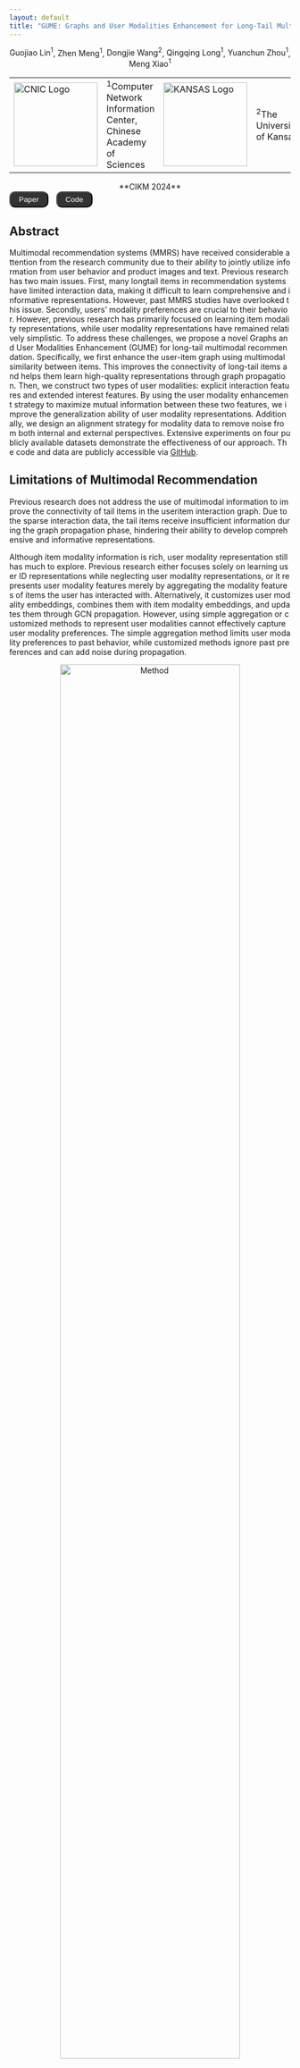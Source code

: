 ```yaml
---
layout: default
title: "GUME: Graphs and User Modalities Enhancement for Long-Tail Multimodal Recommendation"
---
```

<!-- **[Guojiao Lin<sup>1</sup>](https://guojiaolin.github.io/), Zhen Meng<sup>1</sup>, [Dongjie Wang<sup>2</sup>](https://wangdongjie100.github.io/), [Qingqing Long<sup>1</sup>](https://scholar.google.com.hk/citations?user=283USTgAAAAJ&hl=zh-CN&oi=sra), [Yuanchun Zhou<sup>1</sup>](https://scholar.google.com.hk/citations?user=r7_Yfj8AAAAJ&hl=zh-CN&oi=sra), [Meng Xiao<sup>1</sup>](https://coco11563.github.io/)** -->
<p style="text-align: center;">
  <a href="https://guojiaolin.github.io/" style="text-decoration: none; color: inherit;" onmouseover="this.style.color='#ff6347'" onmouseout="this.style.color='inherit'">Guojiao Lin<sup>1</sup></a>, 
  Zhen Meng<sup>1</sup>, 
  <a href="https://wangdongjie100.github.io/" style="text-decoration: none; color: inherit;" onmouseover="this.style.color='#ff6347'" onmouseout="this.style.color='inherit'">Dongjie Wang<sup>2</sup></a>, 
  <a href="https://scholar.google.com.hk/citations?user=283USTgAAAAJ&hl=zh-CN&oi=sra" style="text-decoration: none; color: inherit;" onmouseover="this.style.color='#ff6347'" onmouseout="this.style.color='inherit'">Qingqing Long<sup>1</sup></a>, 
  <a href="https://scholar.google.com.hk/citations?user=r7_Yfj8AAAAJ&hl=zh-CN&oi=sra" style="text-decoration: none; color: inherit;" onmouseover="this.style.color='#ff6347'" onmouseout="this.style.color='inherit'">Yuanchun Zhou<sup>1</sup></a>, 
  <a href="https://coco11563.github.io/" style="text-decoration: none; color: inherit;" onmouseover="this.style.color='#ff6347'" onmouseout="this.style.color='inherit'">Meng Xiao<sup>1</sup></a>
</p>

<table>
  <tr>
    <td><img src="/mypaper/GUME/images/cnic.jpg" alt="CNIC Logo" width="150"></td>
    <td><sup>1</sup>Computer Network Information Center, Chinese Academy of Sciences</td>
    <td><img src="/mypaper/GUME/images/KU.png" alt="KANSAS Logo" width="150"></td>
    <td><sup>2</sup>The University of Kansas</td>
  </tr>
</table>

<center>**CIKM 2024**</center>

<a href="https://arxiv.org/abs/2407.12338" target="_blank" style="text-decoration:none;">
  <button style="background-color: #333; color: white; border-radius: 10px; padding: 5px 15px; margin-right: 10px; transition: background-color 0.3s;">
    Paper
  </button>
</a>
<a href="https://github.com/NanGongNingYi/GUME" target="_blank" style="text-decoration:none;">
  <button style="background-color: #333; color: white; border-radius: 10px; padding: 5px 15px; transition: background-color 0.3s;">
    Code
  </button>
</a>
<style>
a button:hover {
    background-color: #555; /* 悬停时按钮的背景颜色 */
    color: #fff; /* 悬停时按钮的文本颜色 */
}
</style>

## Abstract
<p style="word-break: break-all; hyphens: auto;" lang="en">
Multimodal recommendation systems (MMRS) have received considerable attention from the research community due to their ability to jointly utilize information from user behavior and product images and text. Previous research has two main issues. First, many longtail items in recommendation systems have limited interaction data, making it difficult to learn comprehensive and informative representations. However, past MMRS studies have overlooked this issue. Secondly, users’ modality preferences are crucial to their behavior. However, previous research has primarily focused on learning item modality representations, while user modality representations have remained relatively simplistic. To address these challenges, we propose a novel Graphs and User Modalities Enhancement (GUME) for long-tail multimodal recommendation. Specifically, we first enhance the user-item graph using multimodal similarity between items. This improves the connectivity of long-tail items and helps them learn high-quality representations through graph propagation. Then, we construct two types of user modalities: explicit interaction features and extended interest features. By using the user modality enhancement strategy to maximize mutual information between these two features, we improve the generalization ability of user modality representations. Additionally, we design an alignment strategy for modality data to remove noise from both internal and external perspectives. Extensive experiments on four publicly available datasets demonstrate the effectiveness of our approach. The code and data are publicly accessible via <a href="https://github.com/NanGongNingYi/GUME" target="_blank">GitHub</a>.
</p>

## Limitations of Multimodal Recommendation
<p style="word-break: break-all; hyphens: auto;" lang="en">
Previous research does not address the use of multimodal information to improve the connectivity of tail items in the useritem interaction graph. Due to the sparse interaction data, the tail items receive insufficient information during the graph propagation phase, hindering their ability to develop comprehensive and informative representations.
</p>

<p style="word-break: break-all; hyphens: auto;" lang="en">
Although item modality information is rich, user modality representation still has much to explore. Previous research either focuses solely on learning user ID representations while neglecting user modality representations, or it represents user modality features merely by aggregating the modality features of items the user has interacted with. Alternatively, it customizes user modality embeddings, combines them with item modality embeddings, and updates them through GCN propagation. However, using simple aggregation or customized methods to represent user modalities cannot effectively capture user modality preferences. The simple aggregation method limits user modality preferences to past behavior, while customized methods ignore past preferences and can add noise during propagation.
</p>

<p style="text-align: center;">
  <img src="/mypaper/GUME/images/limitation.png" alt="Method" style="width: 80%; max-width: 500px; height: auto;">
</p>

## Method

### Enhancing User-Item Graph
<p style="word-break: break-all; hyphens: auto;" lang="en">
We introduce a strategy based on multimodal similarity to identify semantic neighbors. Specifically, this is implemented by utilizing the modality item graph. This graph keeps only the top-k neighbors with the highest similarity scores for each item, and we use it to identify items that are similar to the target item across multiple modalities (textual and visual). We then define these items as the semantic neighbors of the target item.
</p>

### The overview of GUME
<p style="word-break: break-all; hyphens: auto;" lang="en">
We first utilize a graph convolutional network to extract explicit interaction features and extended interest features. Then, we separate and aggregate the attributes of the explicit interaction features to achieve denoising. We maximize the mutual information between explicit interaction features and extended interest features. Finally, we align information within internal modalities as well as between modalities and external behaviors.
</p>
<p style="text-align: center;">
  <img src="/mypaper/GUME/images/method.png" alt="Method" style="max-width: 100%; height: auto;">
</p>

### The main contributions
<ul style="word-break: break-all; hyphens: auto;">
<li> We propose a strategy to enhance user-item graphs based on multimodal similarity, improving the connectivity of tail items.
<li> We develop a user modality enhancement strategy that improves the generalization ability of user modality representations, enabling them to effectively adapt to new products or changes in user behavior, even without direct interaction data.
<li> We design an alignment strategy from internal and external perspectives to capture commonalities within modalities as well as between modalities and external behaviors, thereby achieving a denoising effect.
<li> We conduct comprehensive experiments on four public Amazon datasets to demonstrate the unique advantages of our GUME.
</ul>

## Experiments

### Performance Comparison
<p style="word-break: break-all; hyphens: auto;" lang="en">
Our GUME model achieved excellent performance across multiple metrics, surpassing traditional recommendation models and multimodal recommendation models. Specifically, in terms of Recall@20 for Sports, Clothing, and Electronics, GUME outperforms the best baseline by 2.28%, 3.54%, and 3.82% respectively; while in terms of NDCG@20, it shows improvements of 3.13%, 5.67%, and 2.65%. On the Baby dataset, GUME ties with the best baseline in Recall@20 and improves by 2.22% over the best baseline in NDCG@20. The results validate the effectiveness of our GUME.
</p>

<p style="text-align: center;">
  <img src="/mypaper/GUME/images/performance.png" alt="Method" style="max-width: 100%; height: auto;">
</p>

### Ablation Study
<p style="word-break: break-all; hyphens: auto;" lang="en">
In our work, GUME comprises the modules Graph Enhancement, Alignment for Capturing Commonalities and User Modality Augment. To thoroughly examine the impact of these modules, we conduct comprehensive ablation studies. We use "w/o XX" to denote the absence of a specific module, meaning "without XX".
</p>

<p style="text-align: center;">
  <img src="/mypaper/GUME/images/ablation.png" alt="Method" style="max-width: 100%; height: auto;">
</p>

### Comparisons on Tail Items Performance
<p style="word-break: break-all; hyphens: auto;" lang="en">
To validate whether enhancing the user-item graph based on multimodal similarity can improve the recommendation performance for tail items, we conducted experiments on the Clothing dataset. Specifically, we divided items into five equally sized groups according to the node degree in the user-item bipartite graph, as shown in Figure 2. In recommendation systems, 20% of items account for 80% of interactions. Therefore, we define the top 1/5 of items as head items, while the remaining 4/5 are defined as tail items. The larger the x-axis value, the lower the node degree, and the less popular the item. We compared the performance of GUME, w/o GE, and MENTOR.
</p>
<p style="word-break: break-all; hyphens: auto;" lang="en">
The results show that graph enhancement can improve the recommendation performance for tail items. Although removing graph enhancement can improve the recommendation performance for head items, the overall performance decreases due to the decline in tail item performance, which is consistent with the findings of GALORE. Additionally, GUME outperforms MENTOR for both head and tail items, indicating that our graph enhancement strategy effectively improves recommendation performance for long-tail distribution data.
</p>
<p style="text-align: center;">
  <img src="/mypaper/GUME/images/long_tail.png" alt="Method" style="max-width: 100%; height: auto;">
</p>

### Visualization Analysis
<p style="word-break: break-all; hyphens: auto;" lang="en">
To further validate the effectiveness of the user modality enhancement component, we visualize the distribution of user modality representations within the Sports dataset. We compare two models, w/o UM and GUME, as mentioned in ablation study. Specifically, we randomly select 1000 user instances from the Sports dataset and employ t-SNE to map the user modality representations to two-dimensional space.
</p>
<p style="word-break: break-all; hyphens: auto;" lang="en">
The results, illustrated in figure 3, show that the user modality distribution of GUME is more uniform, while the distribution of w/o UM is more dispersed. Previous research has demonstrated that the uniformity of representation significantly influences recommendation performance. This explains why GUME is effective in enhancing user modality representation.
</p>
<p style="text-align: center;">
  <img src="/mypaper/GUME/images/distribution.png" alt="Method" style="max-width: 100%; height: auto;">
</p>

## BibTeX

```bibtex
@article{lin2024gume,
  title={GUME: Graphs and User Modalities Enhancement for Long-Tail Multimodal Recommendation},
  author={Lin, Guojiao and Meng, Zhen and Wang, Dongjie and Long, Qingqing and Zhou, Yuanchun and Xiao, Meng},
  journal={arXiv preprint arXiv:2407.12338},
  year={2024}
}